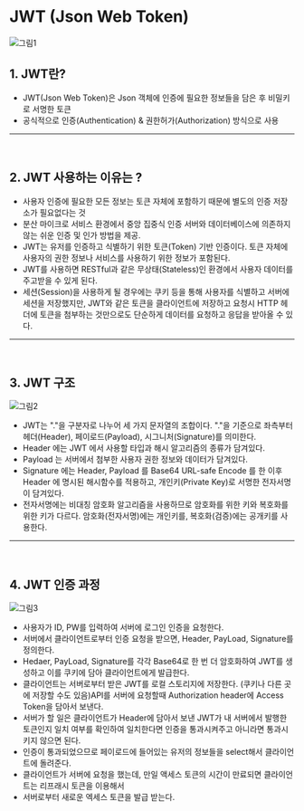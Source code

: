 # JWT (Json Web Token)

![그림1](https://img1.daumcdn.net/thumb/R1280x0.fpng/?fname=http://t1.daumcdn.net/brunch/service/user/dkta/image/mZyUgQW1H1vk_TFaK2FZbvZqyBM.png)

## 1. JWT란?

+ JWT(Json Web Token)은 Json 객체에 인증에 필요한 정보들을 담은 후 비밀키로 서명한 토큰
+ 공식적으로 인증(Authentication) & 권한허가(Authorization) 방식으로 사용

---
<br>

## 2. JWT 사용하는 이유는 ?

+ 사용자 인증에 필요한 모든 정보는 토큰 자체에 포함하기 때문에 별도의 인증 저장소가 필요없다는 것
+ 분산 마이크로 서비스 환경에서 중앙 집중식 인증 서버와 데이터베이스에 의존하지 않는 쉬운 인증 및 인가 방법을 제공.
+ JWT는 유저를 인증하고 식별하기 위한 토큰(Token) 기반 인증이다. 토큰 자체에 사용자의 권한 정보나 서비스를 사용하기 위한 정보가 포함된다. 
+ JWT를 사용하면 RESTful과 같은 무상태(Stateless)인 환경에서 사용자 데이터를 주고받을 수 있게 된다. 
+ 세션(Session)을 사용하게 될 경우에는 쿠키 등을 통해 사용자를 식별하고 서버에 세션을 저장했지만, JWT와 같은 토큰을 클라이언트에 저장하고 요청시 HTTP 헤더에 토큰을 첨부하는 것만으로도 단순하게 데이터를 요청하고 응답을 받아올 수 있다.
---

<br>

## 3. JWT 구조

![그림2](https://velog.velcdn.com/images/mon99745/post/3b9ee855-0c68-4600-9f97-6f59586fc3cb/image.png)
+ JWT는 "."을 구분자로 나누어 세 가지 문자열의 조합이다. "."을 기준으로 좌측부터 헤더(Header), 페이로드(Payload), 시그니처(Signature)를 의미한다.
+ Header 에는 JWT 에서 사용할 타입과 해시 알고리즘의 종류가 담겨있다.
+ Payload 는 서버에서 첨부한 사용자 권한 정보와 데이터가 담겨있다.
+ Signature 에는 Header, Payload 를 Base64 URL-safe Encode 를 한 이후 Header 에 명시된 해시함수를 적용하고, 개인키(Private Key)로 서명한 전자서명이 담겨있다.
+ 전자서명에는 비대칭 암호화 알고리즘을 사용하므로 암호화를 위한 키와 복호화를 위한 키가 다르다. 암호화(전자서명)에는 개인키를, 복호화(검증)에는 공개키를 사용한다.
---

<br>

## 4. JWT 인증 과정

![그림3](https://velog.velcdn.com/images/mon99745/post/fbd80174-fd46-4006-924a-96b15bebc8fc/image.png)
+ 사용자가 ID, PW를 입력하여 서버에 로그인 인증을 요청한다.
+ 서버에서 클라이언트로부터 인증 요청을 받으면, Header, PayLoad, Signature를 정의한다.
+ Hedaer, PayLoad, Signature를 각각 Base64로 한 번 더 암호화하여 JWT를 생성하고 이를 쿠키에 담아 클라이언트에게 발급한다.
+ 클라이언트는 서버로부터 받은 JWT를 로컬 스토리지에 저장한다. (쿠키나 다른 곳에 저장할 수도 있음)API를 서버에 요청할때 Authorization header에 Access Token을 담아서 보낸다.
+ 서버가 할 일은 클라이언트가 Header에 담아서 보낸 JWT가 내 서버에서 발행한 토큰인지 일치 여부를 확인하여 일치한다면 인증을 통과시켜주고 아니라면 통과시키지 않으면 된다.
+ 인증이 통과되었으므로 페이로드에 들어있는 유저의 정보들을 select해서 클라이언트에 돌려준다.
+ 클라이언트가 서버에 요청을 했는데, 만일 액세스 토큰의 시간이 만료되면 클라이언트는 리프래시 토큰을 이용해서
+ 서버로부터 새로운 엑세스 토큰을 발급 받는다.